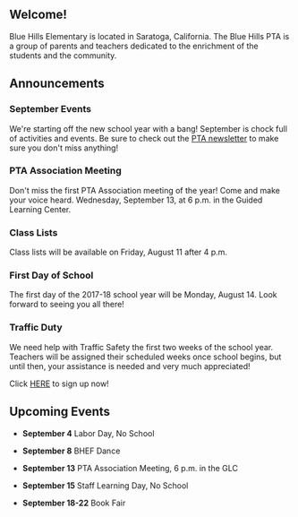 ## Welcome!

Blue Hills Elementary is located in Saratoga, California. The Blue Hills PTA is a group of parents and teachers dedicated to the enrichment of the students and the community.

## Announcements

### September Events

We're starting off the new school year with a bang!  September is chock full of activities and events.  Be sure to check out the [PTA newsletter](http://www.bluehillspta.org/assets/bulletins/20170825_BHPTA_Newsletter.pdf) to make sure you don't miss anything!


### PTA Association Meeting

Don't miss the first PTA Association meeting of the year!  Come and make your voice heard.  Wednesday, September 13, at 6 p.m. in the Guided Learning Center.


### Class Lists

Class lists will be available on Friday, August 11 after 4 p.m.


### First Day of School

The first day of the 2017-18 school year will be Monday, August 14.  Look forward to seeing you all there!


### Traffic Duty

We need help with Traffic Safety the first two weeks of the school year. Teachers will be assigned their scheduled weeks once school begins, but until then, your assistance is needed and very much appreciated!

Click [HERE](https://docs.google.com/spreadsheets/d/1MyEacaLFZnrpGiIq18mf9evZ03L-nttFJPSLmKkPOms/edit#gid=0) to sign up now!

## Upcoming Events

- **September 4** Labor Day, No School
    
- **September 8** BHEF Dance

- **September 13** PTA Association Meeting, 6 p.m. in the GLC

- **September 15** Staff Learning Day, No School

- **September 18-22** Book Fair
